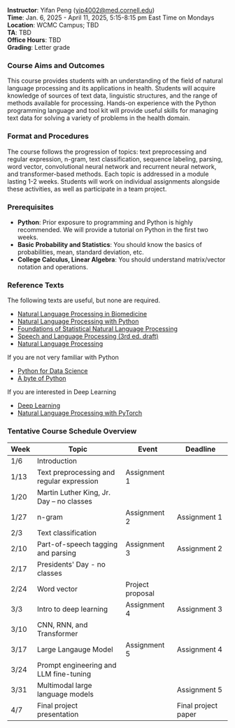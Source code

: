 **Instructor**: Yifan Peng ([yip4002@med.cornell.edu](yip4002@med.cornell.edu))<br>
**Time**: Jan. 6, 2025 - April 11, 2025, 5:15-8:15 pm East Time on Mondays<br>
**Location**: WCMC Campus; TBD<br>
**TA**: TBD<br>
**Office Hours**: TBD<br>
**Grading**: Letter grade

### Course Aims and Outcomes

This course provides students with an understanding of the field of natural language processing and its applications in health. Students will acquire knowledge of sources of text data, linguistic structures, and the range of methods available for processing. Hands-on experience with the Python programming language and tool kit will provide useful skills for managing text data for solving a variety of problems in the health domain.

### Format and Procedures

The course follows the progression of topics: text preprocessing and regular expression, n-gram, text classification, sequence labeling, parsing, word vector, convolutional neural network and recurrent neural network, and transformer-based methods. Each topic is addressed in a module lasting 1-2 weeks. Students will work on individual assignments alongside these activities, as well as participate in a team project.

### Prerequisites

* **Python**: Prior exposure to programming and Python is highly recommended. We will provide a tutorial on Python in the first two weeks.
* **Basic Probability and Statistics**: You should know the basics of probabilities, mean, standard deviation, etc.
* **College Calculus, Linear Algebra**: You should understand matrix/vector notation and operations.

### Reference Texts

The following texts are useful, but none are required.

* [Natural Language Processing in Biomedicine](https://link.springer.com/book/10.1007/978-3-031-55865-8)
* [Natural Language Processing with Python](https://www.nltk.org/book/)
* [Foundations of Statistical Natural Language Processing](https://nlp.stanford.edu/fsnlp/)
* [Speech and Language Processing (3rd ed. draft)](https://web.stanford.edu/~jurafsky/slp3/)
* [Natural Language Processing](https://github.com/jacobeisenstein/gt-nlp-class/blob/master/notes/eisenstein-nlp-notes.pdf)

If you are not very familiar with Python

* [Python for Data Science](https://github.com/jakevdp/PythonDataScienceHandbook)
* [A byte of Python](https://python.swaroopch.com/)

If you are interested in Deep Learning

* [Deep Learning](http://www.deeplearningbook.org/)
* [Natural Language Processing with PyTorch](https://www.amazon.com/Natural-Language-Processing-PyTorch-Applications/dp/1491978236)

### Tentative Course Schedule Overview 

| Week | Topic | Event | Deadline |
|----|-------------------------------------------|-----------------------------|---------------------|
| 1/6 | Introduction | | |
| 1/13 | Text preprocessing and regular expression | Assignment 1 | |
| 1/20 | Martin Luther King, Jr. Day – no classes | |
| 1/27 | n-gram | Assignment 2 | Assignment 1 |
| 2/3 | Text classification | | |
| 2/10 | Part-of-speech tagging and parsing | Assignment 3 | Assignment 2 |
| 2/17 | Presidents' Day - no classes
| 2/24 | Word vector | Project proposal | |
| 3/3 | Intro to deep learning | Assignment 4 | Assignment 3 |
| 3/10 | CNN, RNN, and Transformer |  |
| 3/17 | Large Langauge Model | Assignment 5 | Assignment 4 |
| 3/24 | Prompt engineering and LLM fine-tuning |
| 3/31 | Multimodal large language models | | Assignment 5 |
| 4/7 | Final project presentation | | Final project paper |
